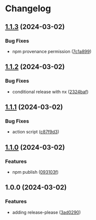 # Changelog

## [1.1.3](https://github.com/andrepav1/execution-deps-ts/compare/v1.1.2...v1.1.3) (2024-03-02)


### Bug Fixes

* npm provenance permission ([7c1a899](https://github.com/andrepav1/execution-deps-ts/commit/7c1a8997849dc521ab4b4f3ef94e50bb60c9c323))

## [1.1.2](https://github.com/andrepav1/execution-deps-ts/compare/v1.1.1...v1.1.2) (2024-03-02)


### Bug Fixes

* conditional release with nx ([2324baf](https://github.com/andrepav1/execution-deps-ts/commit/2324bafd8df275eaa08c3914b73019715facbc8d))

## [1.1.1](https://github.com/andrepav1/execution-deps-ts/compare/v1.1.0...v1.1.1) (2024-03-02)


### Bug Fixes

* action script ([c87f9d3](https://github.com/andrepav1/execution-deps-ts/commit/c87f9d30d70da330f2c7ced17325d5aa43e701e1))

## [1.1.0](https://github.com/andrepav1/execution-deps-ts/compare/v1.0.0...v1.1.0) (2024-03-02)


### Features

* npm publish ([093103f](https://github.com/andrepav1/execution-deps-ts/commit/093103f9042769fa05716f632d5797bedfd3eb8c))

## 1.0.0 (2024-03-02)


### Features

* adding release-please ([3ad0290](https://github.com/andrepav1/execution-deps-ts/commit/3ad0290cae00cf83af2e83ce9243cc59dc0f258b))
